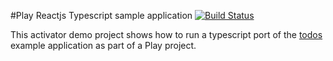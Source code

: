 #Play Reactjs Typescript sample application [![Build Status](https://travis-ci.org/joost-de-vries/play-reactjs-typescript.png?branch=master)](https://travis-ci.org/joost-de-vries/play-reactjs-typescript)

This activator demo project shows how to run a typescript port of the [todos](https://github.com/reactjs/redux/tree/4574a8c0fadb6328f8726f7c5b07e0a7f277fb66/examples/todos) example application as part of a Play project.
